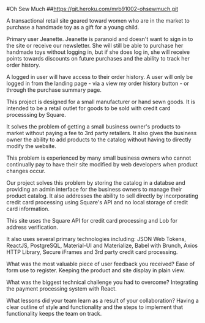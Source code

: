 #Oh Sew Much
##https://git.heroku.com/mrb91002-ohsewmuch.git

A transactional retail site geared toward women who are in the market to purchase a handmade toy as a gift for a young child.

Primary user Jeanette. Jeanette is paranoid and doesn't want to sign in to the site or receive our newsletter. She will still be able to purchase her handmade toys without logging in, but if she does log in, she will receive points towards discounts on future purchases and the ability to track her order history.

A logged in user will have access to their order history. A user will only be logged in from the landing page - via a view my order history button - or through the purchase summary page.

This project is designed for a small manufacturer or hand sewn goods. It is intended to be a retail outlet for goods to be sold with credit card processsing by Square.

It solves the problem of getting a small business owner's products to market without paying a fee to 3rd party retailers. It also gives the business owner the ability to add products to the catalog without having to directly modify the website.

This problem is experienced by many small business owners who cannot continually pay to have their site modified by web developers when product changes occur.

Our project solves this problem by storing the catalog in a databse and providing an admin interface for the business owners to manage their product catalog. It also addresses the ability to sell directly by incorporating credit card processing using Square's API and no local storage of credit card information.

This site uses the Square API for credit card processing and Lob for address verification.

It also uses several primary technologies including: JSON Web Tokens, ReactJS, PostgreSQL, Material-UI and Materialize, Babel with Brunch, Axios HTTP Library, Secure iFrames and 3rd party credit card processing.

What was the most valuable piece of user feedback you received?
Ease of form use to register.
Keeping the product and site display in plain view.

What was the biggest technical challenge you had to overcome?
Integrating the payment processing system with React.

What lessons did your team learn as a result of your collaboration?
Having a clear outline of style and functionality and the steps to implement that functionality keeps the team on track.
